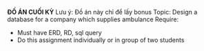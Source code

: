 **ĐỒ ÁN CUỐI KỲ**
Lưu ý: Đồ án này chỉ để lấy bonus
Topic: Design a database for a company which supplies ambulance
Require:
- Must have ERD, RD, sql query
- Do this assignment individually or in group of two students
